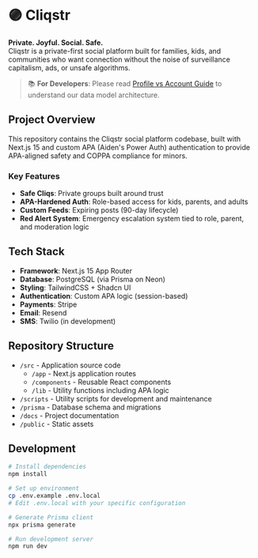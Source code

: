 # 🟣 Cliqstr

**Private. Joyful. Social. Safe.**  
Cliqstr is a private-first social platform built for families, kids, and communities who want connection without the noise of surveillance capitalism, ads, or unsafe algorithms.

> 📚 **For Developers**: Please read [Profile vs Account Guide](./docs/PROFILE-VS-ACCOUNT.md) to understand our data model architecture.

## Project Overview

This repository contains the Cliqstr social platform codebase, built with Next.js 15 and custom APA (Aiden's Power Auth) authentication to provide APA-aligned safety and COPPA compliance for minors.

### Key Features

- **Safe Cliqs**: Private groups built around trust
- **APA-Hardened Auth**: Role-based access for kids, parents, and adults
- **Custom Feeds**: Expiring posts (90-day lifecycle)
- **Red Alert System**: Emergency escalation system tied to role, parent, and moderation logic

## Tech Stack

- **Framework**: Next.js 15 App Router
- **Database**: PostgreSQL (via Prisma on Neon)
- **Styling**: TailwindCSS + Shadcn UI
- **Authentication**: Custom APA logic (session-based)
- **Payments**: Stripe
- **Email**: Resend
- **SMS**: Twilio (in development)

## Repository Structure

- `/src` - Application source code
  - `/app` - Next.js application routes
  - `/components` - Reusable React components
  - `/lib` - Utility functions including APA logic
- `/scripts` - Utility scripts for development and maintenance
- `/prisma` - Database schema and migrations
- `/docs` - Project documentation
- `/public` - Static assets

## Development

```bash
# Install dependencies
npm install

# Set up environment
cp .env.example .env.local
# Edit .env.local with your specific configuration

# Generate Prisma client
npx prisma generate

# Run development server
npm run dev
